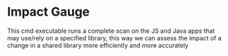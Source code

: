 # Impact Gauge
This cmd executable runs a complete scan on the JS and Java apps that may use/rely on a specified library, this way we can assess the impact of a change in a shared library more efficiently and more accurately
